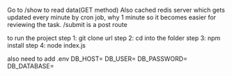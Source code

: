 Go to /show to read data(GET method)
Also cached redis server which gets updated every minute by cron job, why 1 minute so it becomes easier for reviewing the task.
/submit is a post route


to run the project
step 1: git clone url
step 2: cd into the folder
step 3: npm install
step 4: node index.js

also need to add .env
DB_HOST=
DB_USER=
DB_PASSWORD=
DB_DATABASE=


